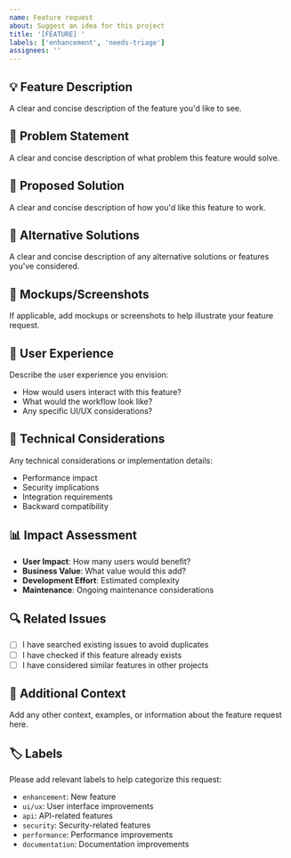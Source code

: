 ```yaml
---
name: Feature request
about: Suggest an idea for this project
title: '[FEATURE] '
labels: ['enhancement', 'needs-triage']
assignees: ''
---
```


## 💡 Feature Description
A clear and concise description of the feature you'd like to see.

## 🎯 Problem Statement
A clear and concise description of what problem this feature would solve.

## 💭 Proposed Solution
A clear and concise description of how you'd like this feature to work.

## 🔄 Alternative Solutions
A clear and concise description of any alternative solutions or features you've considered.

## 📸 Mockups/Screenshots
If applicable, add mockups or screenshots to help illustrate your feature request.

## 🎨 User Experience
Describe the user experience you envision:
- How would users interact with this feature?
- What would the workflow look like?
- Any specific UI/UX considerations?

## 🔧 Technical Considerations
Any technical considerations or implementation details:
- Performance impact
- Security implications
- Integration requirements
- Backward compatibility

## 📊 Impact Assessment
- **User Impact**: How many users would benefit?
- **Business Value**: What value would this add?
- **Development Effort**: Estimated complexity
- **Maintenance**: Ongoing maintenance considerations

## 🔍 Related Issues
- [ ] I have searched existing issues to avoid duplicates
- [ ] I have checked if this feature already exists
- [ ] I have considered similar features in other projects

## 📝 Additional Context
Add any other context, examples, or information about the feature request here.

## 🏷️ Labels
Please add relevant labels to help categorize this request:
- `enhancement`: New feature
- `ui/ux`: User interface improvements
- `api`: API-related features
- `security`: Security-related features
- `performance`: Performance improvements
- `documentation`: Documentation improvements 